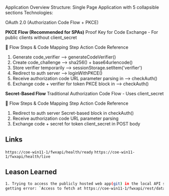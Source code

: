 Application Overview
Structure: Single Page Application with 5 collapsible sections
Technologies:

OAuth 2.0 (Authorization Code Flow + PKCE)

**PKCE Flow (Recommended for SPAs)**
Proof Key for Code Exchange - For public clients without client_secret

🔄 Flow Steps & Code Mapping
Step	Action	Code Reference
1. Generate code_verifier	--> generateCodeVerifier()
2. Create code_challenge	--> sha256() + base64urlencode()
3. Store verifier temporarily -->	sessionStorage.setItem('verifier')
4. Redirect to auth server -->	loginWithPKCE()
5. Receive authorization code	URL parameter parsing in --> checkAuth()
6. Exchange code + verifier for token	PKCE block in --> checkAuth()

**Secret-Based Flow**
Traditional Authorization Code Flow - Uses client_secret

🔄 Flow Steps & Code Mapping
Step	Action	Code Reference
1.	Redirect to auth server	Secret-based block in checkAuth()
2.	Receive authorization code	URL parameter parsing
3.	Exchange code + secret for token	client_secret in POST body

## Links

`https://coe-win11-1/fwxapi/health/ready`
`https://coe-win11-1/fwxapi/health/live`

## Leason Learned 
```bash
1. Trying to access the publicly hosted web app(git) in the local API server PC
getting error: `Access to fetch at https://coe-win11-1/fwxapi/rest/data from origin https://mdsonar.github.io has been blocked by CORS policy: Response to preflight request doesn't pass access control check: No 'Access-Control-Allow-Origin header' is present on the requested resource`

